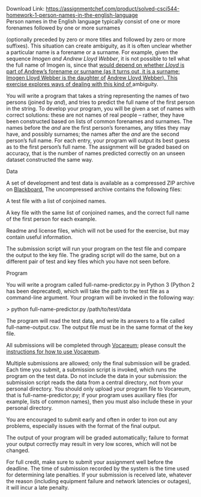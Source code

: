 Download Link: https://assignmentchef.com/product/solved-csci544-homework-1-person-names-in-the-english-language
<br>
Person names in the English language typically consist of one or more forenames followed by one or more surnames

(optionally preceded by zero or more titles and followed by zero or more suffixes). This situation can create ambiguity, as it is often unclear whether a particular name is a forename or a surname. For example, given the sequence <em>Imogen and Andrew Lloyd Webber</em>, it is not possible to tell what the full name of Imogen is, since that <a href="https://en.wikipedia.org/wiki/Imogen_Lloyd_Webber">would depend on whether </a><a href="https://en.wikipedia.org/wiki/Imogen_Lloyd_Webber"><em>Lloyd</em></a><a href="https://en.wikipedia.org/wiki/Imogen_Lloyd_Webber"> is part of Andrew’s forename or surname (as it turns out, it is a surname: </a><a href="https://en.wikipedia.org/wiki/Imogen_Lloyd_Webber">Imo</a><a href="https://en.wikipedia.org/wiki/Imogen_Lloyd_Webber">g</a><a href="https://en.wikipedia.org/wiki/Imogen_Lloyd_Webber">en Llo</a><a href="https://en.wikipedia.org/wiki/Imogen_Lloyd_Webber">y</a><a href="https://en.wikipedia.org/wiki/Imogen_Lloyd_Webber">d Webber</a><a href="https://en.wikipedia.org/wiki/Imogen_Lloyd_Webber"> is the daughter of</a> <a href="https://en.wikipedia.org/wiki/Andrew_Lloyd_Webber">Andrew Llo</a><a href="https://en.wikipedia.org/wiki/Andrew_Lloyd_Webber">y</a><a href="https://en.wikipedia.org/wiki/Andrew_Lloyd_Webber">d Webber</a><a href="https://en.wikipedia.org/wiki/Imogen_Lloyd_Webber">). This exercise explores ways of dealing with this kind of </a>ambiguity.

You will write a program that takes a string representing the names of two persons (joined by <em>and</em>), and tries to predict the full name of the first person in the string. To develop your program, you will be given a set of names with correct solutions: these are not names of real people – rather, they have been constructed based on lists of common forenames and surnames. The names before the <em>and</em> are the first person’s forenames, any titles they may have, and possibly surnames; the names after the <em>and</em> are the second person’s full name. For each entry, your program will output its best guess as to the first person’s full name. The assignment will be graded based on accuracy, that is the number of names predicted correctly on an unseen dataset constructed the same way.

Data

A set of development and test data is available as a compressed ZIP archive on <a href="http://blackboard.usc.edu/">Blackboard</a><a href="http://blackboard.usc.edu/">.</a> The uncompressed archive contains the following files:

A test file with a list of conjoined names.

A key file with the same list of conjoined names, and the correct full name of the first person for each example.

Readme and license files, which will not be used for the exercise, but may contain useful information.

The submission script will run your program on the test file and compare the output to the key file. The grading script will do the same, but on a different pair of test and key files which you have not seen before.

Program

You will write a program called full-name-predictor.py in Python 3 (Python 2 has been deprecated), which will take the path to the test file as a command-line argument. Your program will be invoked in the following way:

&gt; python full-name-predictor.py /path/to/test/data

The program will read the test data, and write its answers to a file called full-name-output.csv. The output file must be in the same format of the key file.

All submissions will be completed through <a href="https://labs.vocareum.com/main/main.php">Vocareum</a><a href="https://labs.vocareum.com/main/main.php">;</a> please consult the <a href="http://ron.artstein.org/csci544-2020-08/Student-Help-Vocareum.pdf">instructions for how to use Vocareum</a>.

Multiple submissions are allowed; only the final submission will be graded. Each time you submit, a submission script is invoked, which runs the program on the test data. Do not include the data in your submission: the submission script reads the data from a central directory, not from your personal directory. You should only upload your program file to Vocareum, that is full-name-predictor.py; if your program uses auxiliary files (for example, lists of common names), then you must also include these in your personal directory.

You are encouraged to submit early and often in order to iron out any problems, especially issues with the format of the final output.

The output of your program will be graded automatically; failure to format your output correctly may result in very low scores, which will not be changed.

For full credit, make sure to submit your assignment well before the deadline. The time of submission recorded by the system is the time used for determining late penalties. If your submission is received late, whatever the reason (including equipment failure and network latencies or outages), it will incur a late penalty.